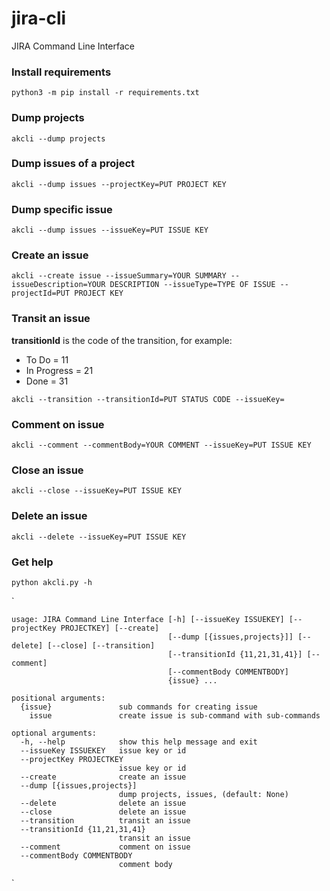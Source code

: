 # jira-cli
JIRA Command Line Interface

### Install requirements
`python3 -m pip install -r requirements.txt`

### Dump projects
`akcli --dump projects`

### Dump issues of a project
`akcli --dump issues --projectKey=PUT PROJECT KEY`

### Dump specific issue
`akcli --dump issues --issueKey=PUT ISSUE KEY`

### Create an issue
`akcli --create issue --issueSummary=YOUR SUMMARY --issueDescription=YOUR DESCRIPTION --issueType=TYPE OF ISSUE --projectId=PUT PROJECT KEY`

### Transit an issue

**transitionId** is the code of the transition, for example:
- To Do = 11
- In Progress = 21
- Done = 31

`akcli --transition --transitionId=PUT STATUS CODE --issueKey=`

### Comment on issue
`akcli --comment --commentBody=YOUR COMMENT --issueKey=PUT ISSUE KEY`

### Close an issue
`akcli --close --issueKey=PUT ISSUE KEY`

### Delete an issue
`akcli --delete --issueKey=PUT ISSUE KEY`

### Get help
`python akcli.py -h`

`

	usage: JIRA Command Line Interface [-h] [--issueKey ISSUEKEY] [--projectKey PROJECTKEY] [--create]
	                                   [--dump [{issues,projects}]] [--delete] [--close] [--transition]
	                                   [--transitionId {11,21,31,41}] [--comment]
	                                   [--commentBody COMMENTBODY]
	                                   {issue} ...

	positional arguments:
	  {issue}               sub commands for creating issue
	    issue               create issue is sub-command with sub-commands

	optional arguments:
	  -h, --help            show this help message and exit
	  --issueKey ISSUEKEY   issue key or id
	  --projectKey PROJECTKEY
	                        issue key or id
	  --create              create an issue
	  --dump [{issues,projects}]
	                        dump projects, issues, (default: None)
	  --delete              delete an issue
	  --close               delete an issue
	  --transition          transit an issue
	  --transitionId {11,21,31,41}
	                        transit an issue
	  --comment             comment on issue
	  --commentBody COMMENTBODY
	                        comment body
`
